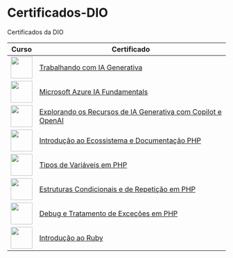 # Certificados-DIO
Certificados da DIO

| Curso         | Certificado   |
| ------------- | ------------- |
| <img src="https://hermes.dio.me/tracks/4d998d5c-36c1-497b-8da0-8db465c820eb.png" height="50"></a>  | [Trabalhando com IA Generativa](https://www.dio.me/certificate/0L6LJRYS/share)|
| <img src="https://hermes.dio.me/tracks/4d998d5c-36c1-497b-8da0-8db465c820eb.png" height="50"></a>  | [Microsoft Azure IA Fundamentals](https://www.dio.me/certificate/0L6LJRYS/share) |
<img src="https://hermes.dio.me/lab_projects/badges/c1203540-e5d4-40d1-a1e8-a7e0387d8abe.png" height="50"></a>  | [Explorando os Recursos de IA Generativa com Copilot e OpenAI](https://www.dio.me/certificate/QACOZ53T/share) |
<img src="https://hermes.dio.me/courses/badge/84c6535f-5512-408f-88c5-c37b87654420.png" height="50"></a>  | [Introdução ao Ecossistema e Documentação PHP](https://www.dio.me/certificate/8ESHUACF/share) |
<img src="https://hermes.dio.me/courses/badge/251367d2-2199-4245-ac35-b8cb52b10ee1.png" height="50"></a>  | [Tipos de Variáveis em PHP](https://www.dio.me/certificate/YTOHTFTG/share) |
<img src="https://hermes.dio.me/courses/badge/abe760d8-f69a-4615-83fc-396bfb3ffdb1.png" height="50"></a>  | [Estruturas Condicionais e de Repetição em PHP](https://www.dio.me/certificate/OOYCSSB1/share) |
<img src="https://hermes.dio.me/courses/badge/12f21f3b-ef8e-4149-bdd6-d4680bb334e4.png" height="50"></a>  | [Debug e Tratamento de Exceções em PHP](https://www.dio.me/certificate/KYRZHZVZ/share) |
<img src="https://hermes.dio.me/courses/badge/dd8aaf97-a026-4084-b359-5d2c4d5a922e.png" height="50"></a>  | [Introdução ao Ruby](https://www.dio.me/certificate/1CKDXYQZ/share)



